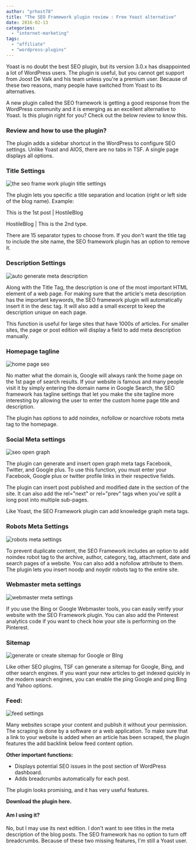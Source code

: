 ```yaml
---
author: "prhost78"
title: "The SEO Framework plugin review : Free Yoast alternative"
date: 2016-02-13
categories: 
  - "internet-marketing"
tags: 
  - "affiliate"
  - "wordpress-plugins"
---
```


Yoast is no doubt the best SEO plugin, but its version 3.0.x has disappointed a lot of WordPress users. The plugin is useful, but you cannot get support from Joost De Valk and his team unless you're a premium user. Because of these two reasons, many people have switched from Yoast to its alternatives.

A new plugin called the SEO framework is getting a good response from the WordPress community and it is emerging as an excellent alternative to Yoast. Is this plugin right for you? Check out the below review to know this.

### Review and how to use the plugin?

The plugin adds a sidebar shortcut in the WordPress to configure SEO settings. Unlike Yoast and AIOS, there are no tabs in TSF. A single page displays all options.

### Title Settings

![the seo frame work plugin title settings](images/the-seo-frame-work-plugin-title-settings.jpg)

The plugin lets you specific a title separation and location (right or left side of the blog name). Example:

This is the 1st post | HostileBlog

HostileBlog | This is the 2nd type.

There are 15 separator types to choose from. If you don't want the title tag to include the site name, the SEO framework plugin has an option to remove it.

### Description Settings

![auto generate meta description](images/auto-generate-meta-description.jpg)

Along with the Title Tag, the description is one of the most important HTML element of a web page. For making sure that the article's meta description has the important keywords, the SEO framework plugin will automatically insert it in the desc tag. It will also add a small excerpt to keep the description unique on each page.

This function is useful for large sites that have 1000s of articles. For smaller sites, the page or post edition will display a field to add meta description manually.

### Homepage tagline

![home page seo](images/home-page-seo.jpg)

No matter what the domain is, Google will always rank the home page on the 1st page of search results. If your website is famous and many people visit it by simply entering the domain name in Google Search, the SEO framework has tagline settings that let you make the site tagline more interesting by allowing the user to enter the custom home page title and description.

The plugin has options to add noindex, nofollow or noarchive robots meta tag to the homepage.

### Social Meta settings

![seo open graph](images/seo-open-graph.jpg)

The plugin can generate and insert open graph meta tags Facebook, Twitter, and Google plus. To use this function, you must enter your Facebook, Google plus or twitter profile links in their respective fields.

The plugin can insert post published and modified date in the <head></head> section of the site. It can also add the rel="next" or rel="prev" tags when you've split a long post into multiple sub-pages.

Like Yoast, the SEO Framework plugin can add knowledge graph meta tags.

### Robots Meta Settings

![robots meta settings](images/robots-meta-settings.jpg)

To prevent duplicate content, the SEO Framework includes an option to add noindex robot tag to the archive, author, category, tag, attachment, date and search pages of a website. You can also add a nofollow attribute to them. The plugin lets you insert noodp and noydir robots tag to the entire site.

### Webmaster meta settings

![webmaster meta settings](images/webmaster-meta-settings.jpg)

If you use the Bing or Google Webmaster tools, you can easily verify your website with the SEO Framework plugin. You can also add the Pinterest analytics code if you want to check how your site is performing on the Pinterest.

### Sitemap

![generate or create sitemap for Google or BIng](images/sitemap-settings.jpg)

Like other SEO plugins, TSF can generate a sitemap for Google, Bing, and other search engines. If you want your new articles to get indexed quickly in the modern search engines, you can enable the ping Google and ping Bing and Yahoo options.

### Feed:

![feed settings](images/feed-settings.jpg)

Many websites scrape your content and publish it without your permission. The scraping is done by a software or a web application. To make sure that a link to your website is added when an article has been scraped, the plugin features the add backlink below feed content option.

**Other important functions:**

- Displays potential SEO issues in the post section of WordPress dashboard.
- Adds breadcrumbs automatically for each post.

The plugin looks promising, and it has very useful features.

**Download the plugin here.**

#### Am I using it?

No, but I may use its next edition. I don't want to see titles in the meta description of the blog posts. The SEO framework has no option to turn off breadcrumbs. Because of these two missing features, I'm still a Yoast user.
